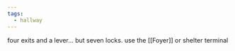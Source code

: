 ```yaml
---
tags:
  - hallway
---
```

four exits and a lever... but seven locks. use the [[Foyer]] or shelter terminal
